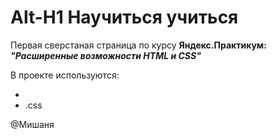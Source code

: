 # Alt-H1 Научиться учиться

Первая сверстаная страница по курсу __Яндекс.Практикум: *"Расширенные возможности HTML и CSS"*__

В проекте используются:
* <html>
* .css

@Мишаня
